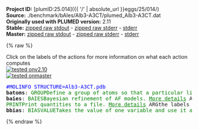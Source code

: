 **Project ID:** [plumID:25.014]({{ '/' | absolute_url }}eggs/25/014/)  
**Source:** ./benchmark/bAIes/Alb3-A3CT/plumed_Alb3-A3CT.dat  
**Originally used with PLUMED version:** 2.11  
**Stable:** [zipped raw stdout](plumed_Alb3-A3CT.dat.plumed.stdout.txt.zip) - [zipped raw stderr](plumed_Alb3-A3CT.dat.plumed.stderr.txt.zip) - [stderr](plumed_Alb3-A3CT.dat.plumed.stderr)  
**Master:** [zipped raw stdout](plumed_Alb3-A3CT.dat.plumed_master.stdout.txt.zip) - [zipped raw stderr](plumed_Alb3-A3CT.dat.plumed_master.stderr.txt.zip) - [stderr](plumed_Alb3-A3CT.dat.plumed_master.stderr)  

{% raw %}
<div class="plumedpreheader">
<div class="headerInfo" id="value_details_data/./benchmark/bAIes/Alb3-A3CT/plumed_Alb3-A3CT.dat"> Click on the labels of the actions for more information on what each action computes </div>
<div class="containerBadge">
<div class="headerBadge"><a href="plumed_Alb3-A3CT.dat.plumed.stderr"><img src="https://img.shields.io/badge/v2.10-failed-red.svg" alt="tested onv2.10" /></a></div>
<div class="headerBadge"><a href="plumed_Alb3-A3CT.dat.plumed_master.stderr"><img src="https://img.shields.io/badge/master-passing-green.svg" alt="tested onmaster" /></a></div>
</div>
</div>
<pre class="plumedlisting">
<span style="color:blue" class="comment">#MOLINFO STRUCTURE=Alb3-A3CT.pdb</span>
<b name="data/./benchmark/bAIes/Alb3-A3CT/plumed_Alb3-A3CT.datbatoms" onclick='showPath("data/./benchmark/bAIes/Alb3-A3CT/plumed_Alb3-A3CT.dat","data/./benchmark/bAIes/Alb3-A3CT/plumed_Alb3-A3CT.datbatoms","data/./benchmark/bAIes/Alb3-A3CT/plumed_Alb3-A3CT.datbatoms","brown")'>batoms</b>: <span class="plumedtooltip" style="color:green">GROUP<span class="right">Define a group of atoms so that a particular list of atoms can be referenced with a single label in definitions of CVs or virtual atoms. <a href="https://www.plumed.org/doc-master/user-doc/html/GROUP" style="color:green">More details</a><i></i></span></span> <span class="plumedtooltip">NDX_FILE<span class="right">the name of index file (gromacs syntax)<i></i></span></span>=atom_list_matrix.ndx <span class="plumedtooltip">NDX_GROUP<span class="right">the name of the group to be imported (gromacs syntax) - first group found is used by default<i></i></span></span>=batoms
<span style="display:none;" id="data/./benchmark/bAIes/Alb3-A3CT/plumed_Alb3-A3CT.datbatoms">The GROUP action with label <b>batoms</b> calculates something</span><b name="data/./benchmark/bAIes/Alb3-A3CT/plumed_Alb3-A3CT.datbaies" onclick='showPath("data/./benchmark/bAIes/Alb3-A3CT/plumed_Alb3-A3CT.dat","data/./benchmark/bAIes/Alb3-A3CT/plumed_Alb3-A3CT.datbaies","data/./benchmark/bAIes/Alb3-A3CT/plumed_Alb3-A3CT.datbaies","brown")'>baies</b>: <span class="plumedtooltip" style="color:green">BAIES<span class="right">Bayesian refinement of AF models. <a href="https://www.plumed.org/doc-master/user-doc/html/BAIES" style="color:green">More details</a><i></i></span></span> <span class="plumedtooltip">ATOMS<span class="right">atoms used in the calculation of bAIes energy<i></i></span></span>=<b name="data/./benchmark/bAIes/Alb3-A3CT/plumed_Alb3-A3CT.datbatoms">batoms</b> <span class="plumedtooltip">DATA_FILE<span class="right">file with AF2 fit parameters<i></i></span></span>=baies_gauss_matrix.dat <span class="plumedtooltip">PRIOR<span class="right">type of prior to use (NONE, JEFFREYS, CAUCHY<i></i></span></span>=JEFFREYS <span class="plumedtooltip">TEMP<span class="right">temperature in kBt units<i></i></span></span>=2.478541306
<span style="display:none;" id="data/./benchmark/bAIes/Alb3-A3CT/plumed_Alb3-A3CT.datbaies">The BAIES action with label <b>baies</b> calculates the following quantities:<table  align="center" frame="void" width="95%" cellpadding="5%"><tr><td width="5%"><b> Quantity </b>  </td><td><b> Description </b> </td></tr><tr><td width="5%">baies.ene</td><td>Bayesian bAIes energy</td></tr></table></span><span class="plumedtooltip" style="color:green">PRINT<span class="right">Print quantities to a file. <a href="https://www.plumed.org/doc-master/user-doc/html/PRINT" style="color:green">More details</a><i></i></span></span> <span class="plumedtooltip">ARG<span class="right">the labels of the values that you would like to print to the file<i></i></span></span>=<b name="data/./benchmark/bAIes/Alb3-A3CT/plumed_Alb3-A3CT.datbaies">baies.ene</b> <span class="plumedtooltip">FILE<span class="right">the name of the file on which to output these quantities<i></i></span></span>=COLVAR <span class="plumedtooltip">STRIDE<span class="right"> the frequency with which the quantities of interest should be output<i></i></span></span>=500
<span style="display:none;" id="data/./benchmark/bAIes/Alb3-A3CT/plumed_Alb3-A3CT.dat">The PRINT action with label <b></b> calculates something</span><b name="data/./benchmark/bAIes/Alb3-A3CT/plumed_Alb3-A3CT.datbbias" onclick='showPath("data/./benchmark/bAIes/Alb3-A3CT/plumed_Alb3-A3CT.dat","data/./benchmark/bAIes/Alb3-A3CT/plumed_Alb3-A3CT.datbbias","data/./benchmark/bAIes/Alb3-A3CT/plumed_Alb3-A3CT.datbbias","brown")'>bbias</b>: <span class="plumedtooltip" style="color:green">BIASVALUE<span class="right">Takes the value of one variable and use it as a bias <a href="https://www.plumed.org/doc-master/user-doc/html/BIASVALUE" style="color:green">More details</a><i></i></span></span> <span class="plumedtooltip">ARG<span class="right">the labels of the scalar/vector arguments whose values will be used as a bias on the system<i></i></span></span>=<b name="data/./benchmark/bAIes/Alb3-A3CT/plumed_Alb3-A3CT.datbaies">baies.ene</b> <span class="plumedtooltip">STRIDE<span class="right">the frequency with which the forces due to the bias should be calculated<i></i></span></span>=2
<span style="display:none;" id="data/./benchmark/bAIes/Alb3-A3CT/plumed_Alb3-A3CT.datbbias">The BIASVALUE action with label <b>bbias</b> calculates the following quantities:<table  align="center" frame="void" width="95%" cellpadding="5%"><tr><td width="5%"><b> Quantity </b>  </td><td><b> Description </b> </td></tr><tr><td width="5%">bbias.bias</td><td>the instantaneous value of the bias potential</td></tr><tr><td width="5%">bbias._bias</td><td>one or multiple instances of this quantity can be referenced elsewhere in the input file</td></tr></table></span></pre>
{% endraw %}
